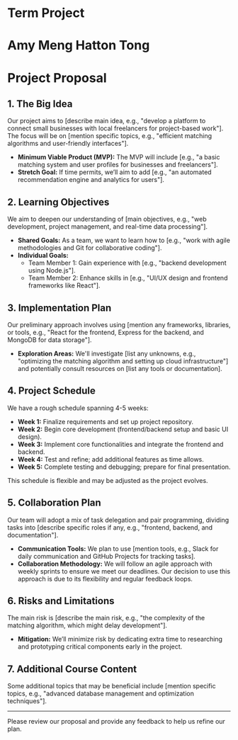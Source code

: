# Term Project
# Amy Meng Hatton Tong

# Project Proposal

## 1. The Big Idea
Our project aims to [describe main idea, e.g., "develop a platform to connect small businesses with local freelancers for project-based work"]. The focus will be on [mention specific topics, e.g., "efficient matching algorithms and user-friendly interfaces"]. 

- **Minimum Viable Product (MVP):** The MVP will include [e.g., "a basic matching system and user profiles for businesses and freelancers"].
- **Stretch Goal:** If time permits, we’ll aim to add [e.g., "an automated recommendation engine and analytics for users"].

## 2. Learning Objectives
We aim to deepen our understanding of [main objectives, e.g., "web development, project management, and real-time data processing"].

- **Shared Goals:** As a team, we want to learn how to [e.g., "work with agile methodologies and Git for collaborative coding"].
- **Individual Goals:** 
  - Team Member 1: Gain experience with [e.g., "backend development using Node.js"].
  - Team Member 2: Enhance skills in [e.g., "UI/UX design and frontend frameworks like React"].

## 3. Implementation Plan
Our preliminary approach involves using [mention any frameworks, libraries, or tools, e.g., "React for the frontend, Express for the backend, and MongoDB for data storage"]. 

- **Exploration Areas:** We'll investigate [list any unknowns, e.g., "optimizing the matching algorithm and setting up cloud infrastructure"] and potentially consult resources on [list any tools or documentation].
  
## 4. Project Schedule
We have a rough schedule spanning 4-5 weeks:

- **Week 1:** Finalize requirements and set up project repository.
- **Week 2:** Begin core development (frontend/backend setup and basic UI design).
- **Week 3:** Implement core functionalities and integrate the frontend and backend.
- **Week 4:** Test and refine; add additional features as time allows.
- **Week 5:** Complete testing and debugging; prepare for final presentation.

This schedule is flexible and may be adjusted as the project evolves.

## 5. Collaboration Plan
Our team will adopt a mix of task delegation and pair programming, dividing tasks into [describe specific roles if any, e.g., "frontend, backend, and documentation"].

- **Communication Tools:** We plan to use [mention tools, e.g., Slack for daily communication and GitHub Projects for tracking tasks].
- **Collaboration Methodology:** We will follow an agile approach with weekly sprints to ensure we meet our deadlines. Our decision to use this approach is due to its flexibility and regular feedback loops.

## 6. Risks and Limitations
The main risk is [describe the main risk, e.g., "the complexity of the matching algorithm, which might delay development"]. 

- **Mitigation:** We’ll minimize risk by dedicating extra time to researching and prototyping critical components early in the project.

## 7. Additional Course Content
Some additional topics that may be beneficial include [mention specific topics, e.g., "advanced database management and optimization techniques"].

---

Please review our proposal and provide any feedback to help us refine our plan.
